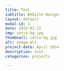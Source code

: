 ```yaml
---
title: Test
subtitle: Website Design
layout: default
modal-id: 1
date: 2015-02-21
img: intro-bg.jpg
thumbnail: intro-bg.jpg
alt: image-alt
project-date: April 2014
description: Test
categories: projects

---
```

